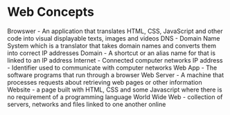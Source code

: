 # Web Concepts

Browswer - An application that translates HTML, CSS, JavaScript and other code into visual displayable texts, images and videos
DNS - Domain Name System which is a translator that takes domain names and converts them into correct IP addresses
Domain - A shortcut or an alias name for that is linked to an IP address
Internet - Connected computer networks
IP address - Identifier used to communicate with computer networks
Web App - The software programs that run through a browser
Web Server - A machine that processes requests about retrieving web pages or other information
Website - a page built with HTML, CSS and some Javascript where there is no requirement of a programming language
World Wide Web - collection of servers, networks and files linked to one another online